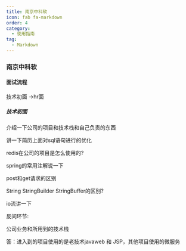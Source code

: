 ```yaml
---
title: 南京中科软
icon: fab fa-markdown
order: 4
category:
  - 使用指南
tag:
  - Markdown
---
```




### 南京中科软



#### 面试流程

技术初面 ->hr面



##### 技术初面

介绍一下公司的项目和技术栈和自己负责的东西

讲一下简历上面对sql语句进行的优化

redis在公司的项目是怎么使用的?

spring的常用注解说一下

post和get请求的区别

String StringBuilder StringBuffer的区别?

io流讲一下





反问环节:

公司业务和所用到的技术栈

答：进入到的项目使用的是老技术javaweb 和 JSP，其他项目使用的微服务

